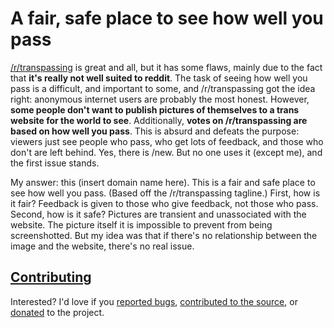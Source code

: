# A fair, safe place to see how well you pass

[/r/transpassing](https://reddit.com/r/transpassing) is great and all, but it
has some flaws, mainly due to the fact that **it's really not well suited to
reddit**. The task of seeing how well you pass is a difficult, and important to
some, and /r/transpassing got the idea right: anonymous internet users are
probably the most honest. However, **some people don't want to publish pictures
of themselves to a trans website for the world to see**. Additionally, **votes
on /r/transpassing are based on how well you pass**. This is absurd and defeats
the purpose: viewers just see people who pass, who get lots of feedback, and
those who don't are left behind. Yes, there is /new. But no one uses it (except
me), and the first issue stands.

My answer: this (insert domain name here). This is a fair and safe place to see
how well you pass. (Based off the /r/transpassing tagline.) First, how is it
fair? Feedback is given to those who give feedback, not those who pass. Second,
how is it safe? Pictures are transient and unassociated with the website. The
picture itself it is impossible to prevent from being screenshotted. But my
idea was that if there's no relationship between the image and the website,
there's no real issue.

## [Contributing][1]

Interested? I'd love if you [reported bugs][2], [contributed to the source][1], or [donated](https://tpassing.com/about/donate) to the project.

[1]: https://github.com/cyan-aurora/transpassing/blob/master/CONTRIBUTING.md
[2]: https://github.com/cyan-aurora/transpassing/issues
